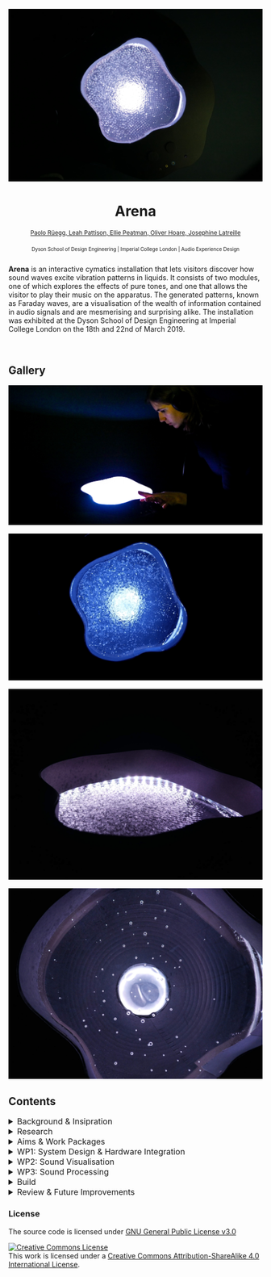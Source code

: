 <p  align="center"><img width="auto" src=".github/Cover.jpg"></p>

<h1 align="center">
  Arena
</h1>

<p  align="center">
<sup>
  <a href="https://github.com/pa17">Paolo Rüegg, </a> 
  <a href="https://github.com/leahpattison">Leah Pattison, </a>
  <a href="https://github.com/ElliePeatman">Ellie Peatman, </a>
  <a href="https://github.com/omjh">Oliver Hoare, </a>  
  <a href="https://github.com/josephine-latreille">Josephine Latreille</a>
</sup>
</p>

<p  align="center">
<sup><sup>
  Dyson School of Design Engineering | Imperial College London | Audio Experience Design
</sup></sup>
</p>

**Arena** is an interactive cymatics installation that lets visitors discover how sound waves excite vibration patterns in liquids. It consists of two modules, one of which explores the effects of pure tones, and one that allows the visitor to play  their music on the apparatus. The generated patterns, known as Faraday waves, are a visualisation of the wealth of information contained in audio signals and are mesmerising and surprising alike. The installation was exhibited at the Dyson School of Design Engineering at Imperial College London on the 18th and 22nd of March 2019. 

<br>

## Gallery

<p align="center"><img src=".github/GalleryInteraction.jpg"></p>
<p align="center"><img src=".github/GalleryBeat.gif"></p>
<p align="center"><img src=".github/GallerySide.jpg"></p>
<p align="center"><img src=".github/GalleryTop.jpg"></p>

## Contents

<details>
<summary style="font-size: medium">Background & Insipration</summary>

### Background & Inspiration

A Chladni plate visualises the standing waves generated at its natural resonating frequencies. The original experiment consists of fine particles (e.g. sand) that are dispersed on a steel plate. When it is excited with a bow or a loudspeaker,  the plate starts to resonate and the sand bounces from the oscillating antinodes to the stationary nodes. In mathematic terms, the nodes are the zero points of the plate's 2D wave equation at the excitation frequency. As the sand coalesces around these nodal lines of the standing wave, so-called Chladni figures become visible. They are shown below for a guitar backplate at its different resonating frequencies.

<p align="center"><img width="700" src=".github/Chladni.svg"></p>
<p align="center"><em>Figure 1: Chladni Figures on a Guitar Body. <a href="https://commons.wikimedia.org/wiki/File:Chladni_guitar.svg">Source</a></em></p>

This effect can be extended to liquids that are placed on a vertically oscillating diaphragm. As a result, beautiful standing wave patterns emerge on the liquid as shown in the figure below. These patterns are known as Faraday waves. The morphology of the patterns is dependent on frequency and container geometries. Amplitude, on the other hand, does not change the form of standing wave. The project team decided to create an installation around these vibrational patterns generated in liquids. 

<p align="center"><img width="700" src=".github/FaradayWaves.jpg"></p>
<p align="center"><em>Figure 2: Faraday waves. <a href="http://waterjournal.org/volume-9/sheldrake">Source</a></em></p>

</details>

<details>
<summary style="font-size: medium">Research</summary>

### Research

This initial phase aimed at testing different substrates and to quickly progress to a concept. The team tested ferrofluids, iron filings, vodka and various other substances on a bass reflex speaker (Figure 3). We also looked at previous installations, which were mostly focused on pure tones. The team showed interest in showcasing how different types of signals (simple, complex, static or dynamic) visualise on the apparatus.

<p align="center"><img width="350" src=".github/Research.gif"></p>
<p align="center"><em>Figure 3: Faraday waves on a simple woofer</em></p>

</details>

<details>
<summary style="font-size: medium">Aims & Work Packages</summary>

### Aims & Work Packages

<!--
<details>
<summary style="font-size: medium">Aims & Work Packages</summary><br>
-->

The concept for *Arena* evolved from exploring the beautiful Faraday wave effect on a small woofer. The aim of the installation was to showcase the field of cymatics both bottom-up and top-down, i.e. with a pure tone and complex signal (music) approach. The team managed to source two 12'' drivers and, in line with this, aimed to build two modules with distinct aims:

* **Module 1** lets the visitor investigate the patterns generated by complex music signals. The visitor can input their own music through an AUX cable and control sound effects with rotary knobs. 

* **Module 2** lets the user investigate the patterns generated by sinusoids of varying frequency. The visitor can sweep through frequencies with a rotary knob.

Both modules would use Vodka as the liquid, as it was found to produce the most interesting patterns. The two concept sketches shown below outlined two potential layouts for the installation.

<p align="center"><img width="700" src=".github/ConceptOne.jpg"><img width="700" src=".github/ConceptTwo.jpg"></p>
<p align="center"><em>Figure 4: Concept sketches</em></p>

My individual responsibilities were focused on *Module 1* and were delivered as three distinct work packages. The following sections are focused on my *individual contributions* to this project unless otherwise noted. All the code used during the installation is available [here](https://github.com/pa17/axp/tree/master/code).

* *WP1: System Design & Integration*: Designing the full system, sourcing the required audio components and connecting hardware to software
* *WP2: Sound Visualisation (Light)*: Developing and assembling an LED array that changes in color and brightness in response to varying amplitudes in defined frequency bins
* *WP3: Sound Processing*: Creating a Max MSP patch that processes music input through an AUX cable, crossfades between raw and waveshaped signals, and delivers an output signal to the driver (filtered) and headphones (raw)

Time planning for this project was rudimentary. The team's strategy was to source all components early on (W7 - W8), get individual tasks done in the following two weeks (W8 - W9), and to work together to integrate the subsystems in W10. 

</details>

<details>
<summary style="font-size: medium">WP1: System Design & Hardware Integration</summary>

### WP1: System Design & Hardware Integration

A clear system design was required to ensure the build would go smoothly. A full component decomposition is shown below for both modules, although I primarily designed the first module (shown on the left).

<p align="center"><img src=".github/SystemDiagram.svg"></p>
<p align="center"><em>Figure 5: System diagram with component decomposition for both modules</em></p>

A more detailed components breakdown is shown below for *Module 1*. Please note that all of these components are generic and can be replaced with any equivalent. As such, connectors such as cables are not specified here.

* 1x LEPY LP-202A Hi-Fi Stereo Power Amplifier (2 Channels, 20W RMS)
* 1x Focusrite Scarlett 2i2 Audio Interface (2 Channels)
* 1x Adafruit NeoPixel Digital RGB LED Strip (120 LEDs)
* 1x Arduino Uno R3
* 2x 12'' Radioshack speaker

The components were connected using a plethora of 3.5mm, 6.35mm and speaker cables. Data and power lines either ran through USB-A or jumper wires. The bulky electronic components were assembled on a piece of plywood and separated from the speaker, as shown in *Figure 6*. For the purposes of the installation, the electronics box was hidden away underneath a table upon which the module was placed.

<p align="center"><img width="700" src=".github/IntegrationProcess.jpg"></p>
<p align="center"><em>Figure 6: Hardware integration</em></p>

</details>

<details>
<summary style="font-size: medium">WP2: Sound Visualisation</summary>

### WP2: Sound Visualisation

This work package involved developing a color-changing equaliser with three frequency bins, where red, green & blue represented bass, midrange & highs. As such, a one-way data stream from Max MSP to a microcontroller was required, where music-dependent RGB values were serially transferred. On the Max side, the full signal was passed into two crossover objects (cross~), scaled and then sent to the microcontroller. The cut-off frequencies for the three frequency bands were chosen at 1000Hz and 3000Hz for bass-mid and mid-high, respectively. 

The patch shown below was introduced as a bpatcher object in the top-level Max patch, retaining toggling functionality to manually control RGB levels for debugging. Special thanks to @cskonopka and his [Arduivis project](https://github.com/cskonopka/arduivishttps://github.com/cskonopka/arduivis), some of the code of which was used to implement serialisation.

<p align="center"><img width="700" src=".github/LEDControl.jpeg"></p>
<p align="center"><img width="450" src=".github/SerialHandler.jpg"></p>
<p align="center"><em>Figure 7: LED Control and serialisation patch</em></p>

On the receiving end, the microcontroller interpreted the bytes as RGB values and controlled the LED strip through Adafruit's Neopixel library. The loop function is shown below. 

```
void loop() 
{

    // Slider from MaxMSP 
    int maxmspSlider1, maxmspSlider2, maxmspSlider3;

    // Parse incoming value from MaxMSP
    // -99 is a control value 
    if (Serial.parseInt() == -99){ 
        maxmspSlider1 = Serial.parseInt();  
        maxmspSlider2 = Serial.parseInt();  
        maxmspSlider3 = Serial.parseInt();  
    }

    // Set RGB values based on Max MSP values
    for(uint16_t i=0; i<strip.numPixels(); i++) {
        strip.setPixelColor(i  , strip.Color(maxmspSlider1, maxmspSlider2, maxmspSlider3)); // Draw new pixel
    }
    strip.show();

    delay(20);
}
```

In terms of hardware, a standard RGB LED strip was used and powered with a 5V / 10A power supply. Information about specific components can be found in the *WP1: Integration* section. The LED ring was run along the outer edge of the plate (*Figure 8*).

<p align="center"><img width="700" src=".github/LEDProcess.jpg"></p>
<p align="center"><em>Figure 8: LED ring assembly</em></p>

</details>

<details>
<summary style="font-size: medium">WP3: Sound Processing</summary>

### WP3: Sound Processing

The normalised input audio was passed into a crossfader object (M4L.cross1~), along with the waveshaped signal on the second input. Potentiometers actuated by the user informed output volume and the mixing between the raw and modified signal. User input and effect processing were not my responsibilities and are therefore not discussed further here. Instead, I worked on I/O, implemented the crossfading and matched hardware and software channels. The full software diagram for *Module 1* is shown here for completeness.

<p align="center"><img width="700" src=".github/SoftwareDiagram.png"></p>
<p align="center"><em>Figure 9: Functional flowchart of Max patch</em></p>

A problem that quickly became apparent was that the loudness of the subwoofer was excessive considering two modules were playing at the same time. During the installation, the signal to the subwoofer was therefore filtered using a biquad~ object, at a cutoff frequency of 120 Hz. The filtered sub and the unfiltered headphone mono signals were sent to individual DAC outputs on the audio interface.

<p align="center"><img width="700" src=".github/Fader.jpeg"></p>
<p align="center"><em>Figure 10: Crossfader and filtering patch</em></p>

</details>

<details>
<summary style="font-size: medium">Build</summary>

### Build

A wooden top piece with an organic curvature was manufactured to overlay the subwoofer. The knobs were attached along with a wooden frame to hold the structure. The frame could subsequently be placed over the subwoofer, with the electronics tucked away underneath the presentation table. The final piece is shown in the gallery on top for presentation reasons. 

<p align="center"><img width="700" src=".github/BuildProcessOne.jpg"></p>
<p align="center"><img width="700" src=".github/BuildProcessTwo.gif"></p>
<p align="center"><em>Figure 10: Manufacturing and painting the top pieces</em></p>

</details>

<details>
<summary style="font-size: medium">Review & Future Improvements</summary>

### Review & Future Improvements

The installation was a success with the biggest response being amazement at the complexity of patterns produced. It was noted how a relatively simple apparatus could create complex nonlinear behaviours. Moreover, people appeared to like the fact that they could play their own music, somewhat giving them a new experience of music they already have an emotional attachment to. Other successes included:

- [x] Tightness of seal through use of acetyl welding
- [x] Good results with different mobile phones through signal normalisation
- [x] Visitors took their time to experience the installation and usually tried more than one song

Limitations included the meaningfulness of the interactions and the loudness of the installation. The former suffered from the fact that the team struggled to 'decompose' a music track into fewer yet consonant signals. The loudness of the installation was another drawback, especially as the sound seeped through to the other module, sometimes causing Faraday waves on it when only one was playing. Other limitations included:

* Average build quality due to time constraints
* Considerable difficulty in transporting and reassembling the installation
* Performance issues related to serial connections to Arduino
* Liquid evaporated over time and needed to be refilled repeatedly

This project was conducted over the limited time frame of a month along with various other deadlines. As a result, many corners were cut and future work should start with a rework of already existing building blocks such as:

- [ ] Devising a better cable management strategy
- [ ] Using plugs rather than soldered connections
- [ ] Making serial connection more robust

On top of that, interactions should be overhauled. FFT-based peak decomposition with narrow frequency bins could be very interesting to isolate the highest amplitude frequencies and demonstrate how these can cause Faraday waves. Personally, I would be interested in miniaturising the installation into a smaller yet fully sealed container.

</details>

### License

The source code is licensed under [GNU General Public License v3.0](LICENSE)

<a rel="license" href="http://creativecommons.org/licenses/by-sa/4.0/"><img alt="Creative Commons License" style="border-width:0" src="https://i.creativecommons.org/l/by-sa/4.0/88x31.png" /></a><br />This work is licensed under a <a rel="license" href="http://creativecommons.org/licenses/by-sa/4.0/">Creative Commons Attribution-ShareAlike 4.0 International License</a>.